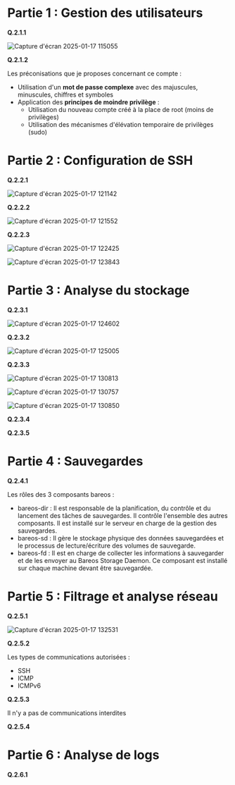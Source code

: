# Partie 1 : Gestion des utilisateurs

**Q.2.1.1**

![Capture d'écran 2025-01-17 115055](https://github.com/user-attachments/assets/b0c6f921-ec96-4737-9372-bf013b193ac2)

**Q.2.1.2**

Les préconisations que je proposes concernant ce compte :
- Utilisation d'un **mot de passe complexe** avec des majuscules, minuscules, chiffres et symboles
- Application des **principes de moindre privilège** :
  - Utilisation du nouveau compte créé à la place de root (moins de privilèges)
  - Utilisation des mécanismes d'élévation temporaire de privilèges (sudo)
    
# Partie 2 : Configuration de SSH

**Q.2.2.1**

![Capture d'écran 2025-01-17 121142](https://github.com/user-attachments/assets/0a25ecea-c0ff-42b5-a5a6-390f0826da96)

**Q.2.2.2**

![Capture d'écran 2025-01-17 121552](https://github.com/user-attachments/assets/3bd0f069-e9b6-4ab6-bc06-509a5df4e407)

**Q.2.2.3**

![Capture d'écran 2025-01-17 122425](https://github.com/user-attachments/assets/117b3d52-192c-4ed2-9e21-f4311ae4dd86)

![Capture d'écran 2025-01-17 123843](https://github.com/user-attachments/assets/1ab46435-5189-43d9-a06a-ce3d30862517)

# Partie 3 : Analyse du stockage

**Q.2.3.1**

![Capture d'écran 2025-01-17 124602](https://github.com/user-attachments/assets/95cba92c-fce4-482a-82ac-6a66476d0e5b)

**Q.2.3.2**

![Capture d'écran 2025-01-17 125005](https://github.com/user-attachments/assets/0bf4620a-7b54-4166-ae7e-5083aaa987a3)

**Q.2.3.3**

![Capture d'écran 2025-01-17 130813](https://github.com/user-attachments/assets/f0711d95-4283-4cb8-9203-937ab43cab6f)

![Capture d'écran 2025-01-17 130757](https://github.com/user-attachments/assets/568fbd4c-b005-44d6-b2c6-4b6a327b546c)

![Capture d'écran 2025-01-17 130850](https://github.com/user-attachments/assets/1a157028-0839-46f6-977b-e9707ab8327f)

**Q.2.3.4**

**Q.2.3.5**

# Partie 4 : Sauvegardes

**Q.2.4.1**

Les rôles des 3 composants bareos :
  - bareos-dir : Il est responsable de la planification, du contrôle et du lancement des tâches de sauvegardes. Il contrôle l'ensemble des autres composants. Il est installé sur le serveur en charge de la gestion des sauvegardes.
  - bareos-sd : Il gère le stockage physique des données sauvegardées et le processus de lecture/écriture des volumes de sauvegarde.
  - bareos-fd : Il est en charge de collecter les informations à sauvegarder et de les envoyer au Bareos Storage Daemon. Ce composant est installé sur chaque machine devant être sauvegardée.

# Partie 5 : Filtrage et analyse réseau

**Q.2.5.1**

![Capture d'écran 2025-01-17 132531](https://github.com/user-attachments/assets/5c1cb503-3f82-489d-9fb6-92100ada6f56)

**Q.2.5.2**

Les types de communications autorisées :
- SSH
- ICMP
- ICMPv6

**Q.2.5.3**

Il n'y a pas de communications interdites

**Q.2.5.4**

# Partie 6 : Analyse de logs

**Q.2.6.1**
